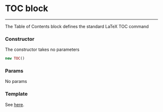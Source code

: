 # TOC block
-------------------------------

The Table of Contents block defines the standard LaTeX TOC command

### Constructor

The constructor takes no parameters

```php
new TOC()
```

### Params

No params

### Template

See [here](https://github.com/bobvandevijver/latex-bundle/blob/main/src/Resources/views/Element/toc.tex.twig).
